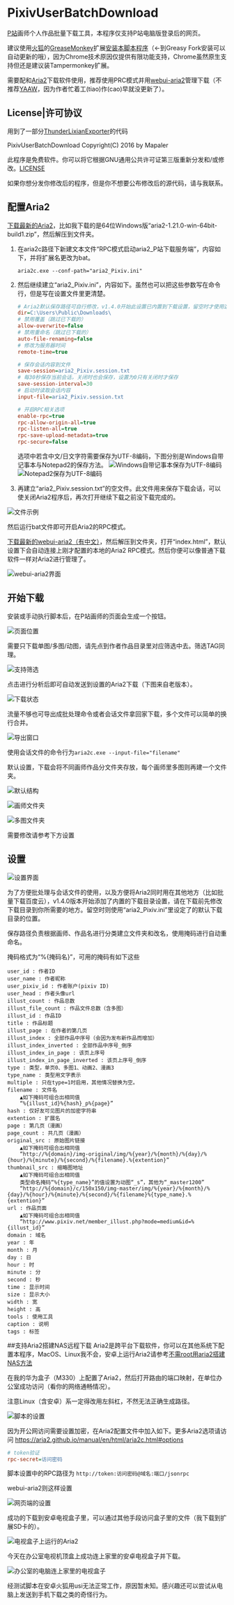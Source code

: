 ﻿# PixivUserBatchDownload
[P站](http://www.pixiv.net/member.php?id=3896348)画师个人作品批量下载工具，本程序仅支持P站电脑版登录后的网页。

建议使用[火狐](http://www.firefox.com)的[GreaseMonkey](http://www.greasespot.net/)扩展[安装本脚本程序](https://greasyfork.org/scripts/17879)（←到Greasy Fork安装可以自动更新的哦），因为Chrome技术原因仅提供有限功能支持，Chrome虽然原生支持但还是建议装Tampermonkey扩展。

需要配和[Aria2](https://aria2.github.io/)下载软件使用，推荐使用PRC模式并用[webui-aria2](https://github.com/ziahamza/webui-aria2)管理下载（不推荐[YAAW](https://github.com/binux/yaaw)，因为作者忙着工(tiao)作(cao)早就没更新了）。

## License|许可协议
用到了一部分[ThunderLixianExporter](https://github.com/binux/ThunderLixianExporter)的代码

PixivUserBatchDownload Copyright(C) 2016 by Mapaler

此程序是免费软件。你可以将它根据GNU通用公共许可证第三版重新分发和/或修改。[LICENSE](https://github.com/Mapaler/PixivUserBatchDownload/blob/master/LICENSE)

如果你想分发你修改后的程序，但是你不想要公布修改后的源代码，请与我联系。

## 配置Aria2
[下载最新的Aria2](https://github.com/tatsuhiro-t/aria2/releases)，比如我下载的是64位Windows版“aria2-1.21.0-win-64bit-build1.zip”，然后解压到文件夹。

1. 在aria2c路径下新建文本文件“RPC模式启动aria2_P站下载服务端”，内容如下，并将扩展名更改为bat。

	`aria2c.exe --conf-path="aria2_Pixiv.ini"`

2. 然后继续建立“aria2_Pixiv.ini”，内容如下。虽然也可以把这些参数写在命令行，但是写在设置文件里更清楚。
	```ini
	# Aria2默认保存路径可自行修改，v1.4.0开始此设置已内置到下载设置，留空时才使用这里的设置。
	dir=C:\Users\Public\Downloads\
	# 禁用覆盖（跳过已下载的）
	allow-overwrite=false
	# 禁用重命名（跳过已下载的）
	auto-file-renaming=false
	# 修改为服务器时间
	remote-time=true

	# 保存会话内容到文件
	save-session=aria2_Pixiv.session.txt
	# 每30秒保存当前会话，关闭时也会保存，设置为0只有关闭时才保存
	save-session-interval=30
	# 启动时读取会话内容
	input-file=aria2_Pixiv.session.txt

	# 开启RPC相关选项
	enable-rpc=true
	rpc-allow-origin-all=true
	rpc-listen-all=true
	rpc-save-upload-metadata=true
	rpc-secure=false
	```
	选项中若含中文/日文字符需要保存为UTF-8编码，下图分别是Windows自带记事本与Notepad2的保存方法。
	![Windows自带记事本保存为UTF-8编码](http://ww3.sinaimg.cn/large/6c84b2d6gw1f2dwz1csn0j20kw0dxtah.jpg)![Notepad2保存为UTF-8编码](http://ww2.sinaimg.cn/large/6c84b2d6gw1f2dwshr79mj20fw0ejdho.jpg)
3. 再建立“aria2_Pixiv.session.txt”的空文件。此文件用来保存下载会话，可以使关闭Aria2程序后，再次打开继续下载之前没下载完成的。

![文件示例](http://ww2.sinaimg.cn/large/6c84b2d6gw1f2dwm3rlooj20j20nr42z.jpg)

然后运行bat文件即可开启Aria2的RPC模式。

[下载最新的webui-aria2（有中文）](https://github.com/ziahamza/webui-aria2/archive/master.zip)，然后解压到文件夹，打开“index.html”，默认设置下会自动连接上刚才配置的本地的Aria2 RPC模式。然后你便可以像普通下载软件一样对Aria2进行管理了。

![webui-aria2界面](http://ww2.sinaimg.cn/large/6c84b2d6gw1f1o5q4ljyqj20vv0nvgq4.jpg)

## 开始下载
安装或手动执行脚本后，在P站画师的页面会生成一个按钮。

![页面位置](http://ww4.sinaimg.cn/large/6c84b2d6gw1f1ohqawkotj20ew0dngni.jpg)

需要只下载单图/多图/动图，请先点到作者作品目录里对应筛选中去。筛选TAG同理。

![支持筛选](http://ww4.sinaimg.cn/large/6c84b2d6gw1f1ohp4vafoj20n10boq50.jpg)

点击进行分析后即可自动发送到设置的Aria2下载（下图来自老版本）。

![下载状态](http://ww1.sinaimg.cn/large/6c84b2d6gw1f1ky66pylwj21gs0utasp.jpg)

流量不够也可导出成批处理命令或者会话文件拿回家下载，多个文件可以简单的换行合并。

![导出窗口](http://ww1.sinaimg.cn/large/6c84b2d6gw1f1o5wn8jlsj20ah067js9.jpg)

使用会话文件的命令行为`aria2c.exe --input-file="filename"`

默认设置，下载会将不同画师作品分文件夹存放，每个画师里多图则再建一个文件夹。

![默认结构](http://ww2.sinaimg.cn/large/6c84b2d6gw1f1o64ilrutj20fe09caax.jpg)

![画师文件夹](http://ww1.sinaimg.cn/large/6c84b2d6gw1f1kym1a6ytj20ha07nt9o.jpg)

![多图文件夹](http://ww3.sinaimg.cn/large/6c84b2d6gw1f1kymkw0iwj20id06x0u1.jpg)

需要修改请参考下方设置
## 设置
![设置界面](http://ww3.sinaimg.cn/large/6c84b2d6gw1f2dwvwda6rj20ad0b1wfu.jpg)

为了方便批处理与会话文件的使用，以及方便将Aria2同时用在其他地方（比如批量下载百度云），v1.4.0版本开始添加了内置的下载目录设置，请在下载前先修改下载目录到你所需要的地方。留空时则使用“aria2_Pixiv.ini”里设定了的默认下载目录的位置。

保存路径负责根据画师、作品名进行分类建立文件夹和改名，使用掩码进行自动重命名。

掩码格式为“%{掩码名}”，可用的掩码有如下这些
```
user_id : 作者ID
user_name : 作者昵称
user_pixiv_id : 作者账户(pixiv ID)
user_head : 作者头像url
illust_count : 作品总数
illust_file_count : 作品文件总数（含多图）
illust_id : 作品ID
title : 作品标题
illust_page : 在作者的第几页
illust_index : 全部作品中序号（会因为发布新作品而增加）
illust_index_inverted : 全部作品中序号_倒序
illust_index_in_page : 该页上序号
illust_index_in_page_inverted : 该页上序号_倒序
type : 类型，单页0、多图1、动画2、漫画3
type_name : 类型用文字表示
multiple : 只在type=1时启用，其他情况替换为空。
filename : 文件名
	▲如下掩码可组合出相同值
	“%{illust_id}%{hash}_p%{page}”
hash : 仅好友可见图片的加密字符串
extention : 扩展名
page : 第几页（漫画）
page_count : 共几页（漫画）
original_src : 原始图片链接
	▲如下掩码可组合出相同值
	“http://%{domain}/img-original/img/%{year}/%{month}/%{day}/%{hour}/%{minute}/%{second}/%{filename}.%{extention}”
thumbnail_src : 缩略图地址
	▲如下掩码可组合出相同值
	类型命名掩码“%{type_name}”的值设置为动图“_s”，其他为“_master1200”
	“http://%{domain}/c/150x150/img-master/img/%{year}/%{month}/%{day}/%{hour}/%{minute}/%{second}/%{filename}%{type_name}.%{extention}”
url : 作品页面
	▲如下掩码可组合出相同值
	“http://www.pixiv.net/member_illust.php?mode=medium&id=%{illust_id}”
domain : 域名
year : 年
month : 月
day : 日
hour : 时
minute : 分
second : 秒
time : 显示时间
size : 显示大小
width : 宽
height : 高
tools : 使用工具
caption : 说明
tags : 标签
```
##支持Aria2搭建NAS远程下载
Aria2是跨平台下载软件，你可以在其他系统下配置本程序，MacOS、Linux我不会，安卓上运行Aria2请参考[不需root用aria2搭建NAS方法](http://cn.club.vmall.com/thread-3861317-1-1.html)

在我的华为盒子（M330）上配置了Aria2，然后打开路由的端口映射，在单位办公室成功访问（看你的网络通畅情况）。

注意Linux（含安卓）系一定得改用左斜杠，不然无法正确生成路径。

![脚本的设置](http://ww3.sinaimg.cn/large/6c84b2d6jw1f2eano3hd7j20al0bign5.jpg)

因为开公网访问需要设置加密，在Aria2配置文件中加入如下。更多Aria2选项请访问 https://aria2.github.io/manual/en/html/aria2c.html#options
```ini
# token验证
rpc-secret=访问密码
```
脚本设置中的RPC路径为
`http://token:访问密码@域名:端口/jsonrpc`

webui-aria2则这样设置

![网页端的设置](http://ww4.sinaimg.cn/large/6c84b2d6jw1f2eao7814vj20sa0jbadz.jpg)

成功的下载到安卓电视盒子里，可以通过其他手段访问盒子里的文件（我下载到扩展SD卡的）。

![电视盒子上运行的Aria2](http://ww3.sinaimg.cn/large/6c84b2d6gw1f2eajkd4l6j21be0qotkh.jpg)

今天在办公室电视机顶盒上成功连上家里的安卓电视盒子并下载。

![办公室的电脑连上家里的电视盒子](http://ww3.sinaimg.cn/large/6c84b2d6gw1f2f00lxifoj20vl0hs0ue.jpg)

经测试脚本在安卓火狐用usi无法正常工作，原因暂未知。感兴趣还可以尝试从电脑上发送到手机下载之类的奇怪行为。